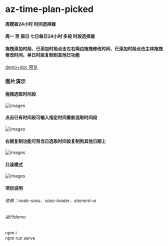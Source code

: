 # az-time-plan-picked
#### 周模板24小时 时间选择器
#### 周一 至 周日 七日每日24小时 多段 时段选择器
#### 拖拽添加时段、已添加时段点击左右两边拖拽修改时间、已添加时段点击主体拖拽修改时间、单日时段复制到其他日功能
[demo+doc 预览](https://mrchengg.github.io/az-time-plan-picked/demo)

### 图片演示
#### 拖拽选取时间段
![images](https://github.com/MrChenGG/az-time-plan-picked/blob/master/test001.jpg) 
#### 点击已有时间段可输入指定时间重新选取时间段
![images](https://github.com/MrChenGG/az-time-plan-picked/blob/master/test002.jpg)
#### 右侧复制功能可将当日选取时间段复制到其他日期上
![images](https://github.com/MrChenGG/az-time-plan-picked/blob/master/test003.jpg)
#### 只读模式
![images](https://github.com/MrChenGG/az-time-plan-picked/blob/master/test004.jpg)

#### 项目说明
###### 依赖：node-sass、sass-loader、element-ui
###### 运行demo
npm i  
npm run serve
